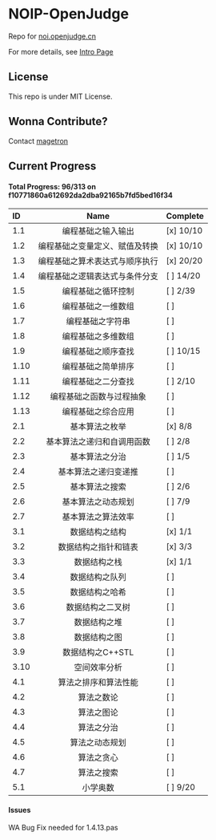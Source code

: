 # NOIP-OpenJudge

Repo for [noi.openjudge.cn](http://noi.openjudge.cn/)

For more details, see [Intro Page](http://magetron.github.io/NOIP-openjudge/)

## License

This repo is under MIT License.

## Wonna Contribute?

Contact [magetron](http://scr.im/patrickw)

## Current Progress

#### Total Progress: 96/313 on f10771860a612692da2dba92165b7fd5bed16f34

ID  | Name                              | Complete
:---- | :---------------------------------: | :--------
1.1  | 编程基础之输入输出         |   [x] 10/10
1.2  | 编程基础之变量定义、赋值及转换         | [x] 10/10
1.3  | 编程基础之算术表达式与顺序执行         | [x] 20/20
1.4  | 编程基础之逻辑表达式与条件分支         | [ ] 14/20
1.5  | 编程基础之循环控制         | [ ] 2/39
1.6  | 编程基础之一维数组         | [ ]
1.7  | 编程基础之字符串         | [ ]
1.8  | 编程基础之多维数组         | [ ]
1.9  | 编程基础之顺序查找         | [ ] 10/15
1.10 | 编程基础之简单排序         | [ ]
1.11 | 编程基础之二分查找         | [ ] 2/10
1.12 | 编程基础之函数与过程抽象         | [ ]
1.13 | 编程基础之综合应用         | [ ]
2.1  | 基本算法之枚举         | [x] 8/8
2.2  | 基本算法之递归和自调用函数         | [ ] 2/8
2.3  | 基本算法之分治         | [ ] 1/5
2.4  | 基本算法之递归变递推         | [ ]
2.5  | 基本算法之搜索         | [ ] 2/6
2.6  | 基本算法之动态规划         | [ ] 7/9
2.7  | 基本算法之算法效率         | [ ]
3.1  | 数据结构之结构         | [x] 1/1
3.2  | 数据结构之指针和链表         | [x] 3/3
3.3  | 数据结构之栈         | [x] 1/1
3.4  | 数据结构之队列         | [ ]
3.5  | 数据结构之哈希         | [ ]
3.6  | 数据结构之二叉树         | [ ]
3.7  | 数据结构之堆         | [ ]
3.8  | 数据结构之图         | [ ]
3.9  | 数据结构之C++STL         | [ ]
3.10 | 空间效率分析         | [ ]
4.1  | 算法之排序和算法性能         | [ ]
4.2  | 算法之数论         | [ ]
4.3  | 算法之图论         | [ ]
4.4  | 算法之分治         | [ ]
4.5  | 算法之动态规划         | [ ]
4.6  | 算法之贪心         | [ ]
4.7  | 算法之搜索         | [ ]
5.1  | 小学奥数         | [ ] 9/20

#### Issues
WA Bug Fix needed for 1.4.13.pas

